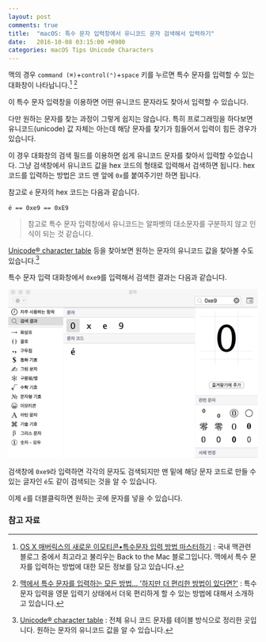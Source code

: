 ```yaml
---
layout: post
comments: true
title:  "macOS: 특수 문자 입력창에서 유니코드 문자 검색해서 입력하기"
date:   2016-10-08 03:15:00 +0900
categories: macOS Tips Unicode Characters
---
```


맥의 경우 `command (⌘)`+`control(⌃)`+`space` 키를 누르면 특수 문자를 입력할 수 있는 대화창이 나타납니다.[^macnews-1723]  [^macnews-1439]

이 특수 문자 입력창을 이용하면 어떤 유니코드 문자라도 찾아서 입력할 수 있습니다.

다만 원하는 문자를 찾는 과정이 그렇게 쉽지는 않습니다. 특히 프로그래밍을 하다보면 유니코드(unicode) 값 자체는 아는데 해당 문자를 찾기가 힘들어서 입력이 힘든 경우가 있습니다.

이 경우 대화창의 검색 필드를 이용하면 쉽게 유니코드 문자를 찾아서 입력할 수있습니다. 그냥 검색창에서 유니코드 값을 hex 코드의 형태로 입력해서 검색하면 됩니다. hex 코드를 입력하는 방법은 코드 맨 앞에 `0x`를 붙여주기만 하면 됩니다.

참고로 `é` 문자의 hex 코드는 다음과 같습니다.

```
é == 0xe9 == 0xE9
```

> 참고로 특수 문자 입력창에서 유니코드는 알파벳의 대소문자를 구분하지 않고 인식이 되는 것 같습니다.

[Unicode® character table](http://unicode-table.com/en/) 등을 찾아보면 원하는 문자의 유니코드 값을 찾아볼 수도 있습니다.[^unicode-table]

특수 문자 입력 대화창에서 `0xe9`를 입력해서 검색한 결과는 다음과 같습니다.

![맥 특수 문자 입력기](../assets/macOS/special-character.jpg)

검색창에 `0xe9`라 입력하면 각각의 문자도 검색되지만 맨 밑에 해당 문자 코드로 만들 수 있는 글자인 `é`도 같이 검색되는 것을 알 수 있습니다.

이제 `é`를 더블클릭하면 원하는 곳에 문자를 넣을 수 있습니다.

### 참고 자료

[^macnews-1723]: [OS X 매버릭스의 새로운 이모티콘•특수문자 입력 방법 마스터하기](http://macnews.tistory.com/1723) : 국내 맥관련 블로그 중에서 최고라고 불리우는 Back to the Mac 블로그입니다. 맥에서 특수 문자를 입력하는 방법에 대한 모든 정보를 담고 있습니다.

[^macnews-1439]: [맥에서 특수 문자를 입력하는 모든 방법... '하지만 더 편리한 방법이 있다면?'](http://macnews.tistory.com/1439) : 특수 문자 입력을 영문 입력기 상태에서 더욱 편리하게 할 수 있는 방법에 대해서 소개하고 있습니다.

[^unicode-table]: [Unicode® character table](http://unicode-table.com/en/) : 전체 유니 코드 문자를 테이블 방식으로 정리한 곳입니다. 원하는 문자의 유니코드 값을 알 수 있습니다.
